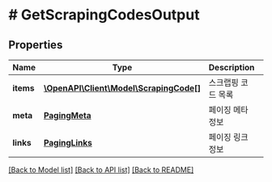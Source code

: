 # # GetScrapingCodesOutput

## Properties

Name | Type | Description | Notes
------------ | ------------- | ------------- | -------------
**items** | [**\OpenAPI\Client\Model\ScrapingCode[]**](ScrapingCode.md) | 스크랩핑 코드 목록 | [readonly]
**meta** | [**PagingMeta**](PagingMeta.md) | 페이징 메타정보 | [readonly]
**links** | [**PagingLinks**](PagingLinks.md) | 페이징 링크정보 | [readonly]

[[Back to Model list]](../../README.md#models) [[Back to API list]](../../README.md#endpoints) [[Back to README]](../../README.md)
